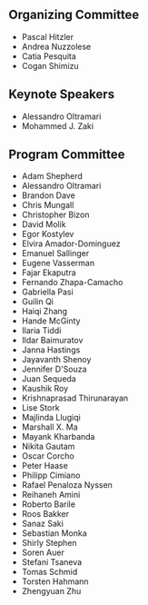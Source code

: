 ## Organizing Committee
* Pascal Hitzler
* Andrea Nuzzolese
* Catia Pesquita
* Cogan Shimizu

## Keynote Speakers
* Alessandro Oltramari
* Mohammed J. Zaki

## Program Committee
* Adam Shepherd
* Alessandro Oltramari
* Brandon Dave
* Chris Mungall
* Christopher Bizon
* David Molik
* Egor Kostylev
* Elvira Amador-Dominguez
* Emanuel Sallinger
* Eugene Vasserman
* Fajar Ekaputra
* Fernando Zhapa-Camacho
* Gabriella Pasi
* Guilin Qi
* Haiqi Zhang
* Hande McGinty
* Ilaria Tiddi
* Ildar Baimuratov
* Janna Hastings
* Jayavanth Shenoy
* Jennifer D'Souza
* Juan Sequeda
* Kaushik Roy
* Krishnaprasad Thirunarayan
* Lise Stork
* Majlinda Llugiqi
* Marshall X. Ma
* Mayank Kharbanda
* Nikita Gautam
* Oscar Corcho
* Peter Haase
* Philipp Cimiano
* Rafael Penaloza Nyssen
* Reihaneh Amini
* Roberto Barile
* Roos Bakker
* Sanaz Saki
* Sebastian Monka
* Shirly Stephen
* Soren Auer
* Stefani Tsaneva
* Tomas Schmid
* Torsten Hahmann
* Zhengyuan Zhu